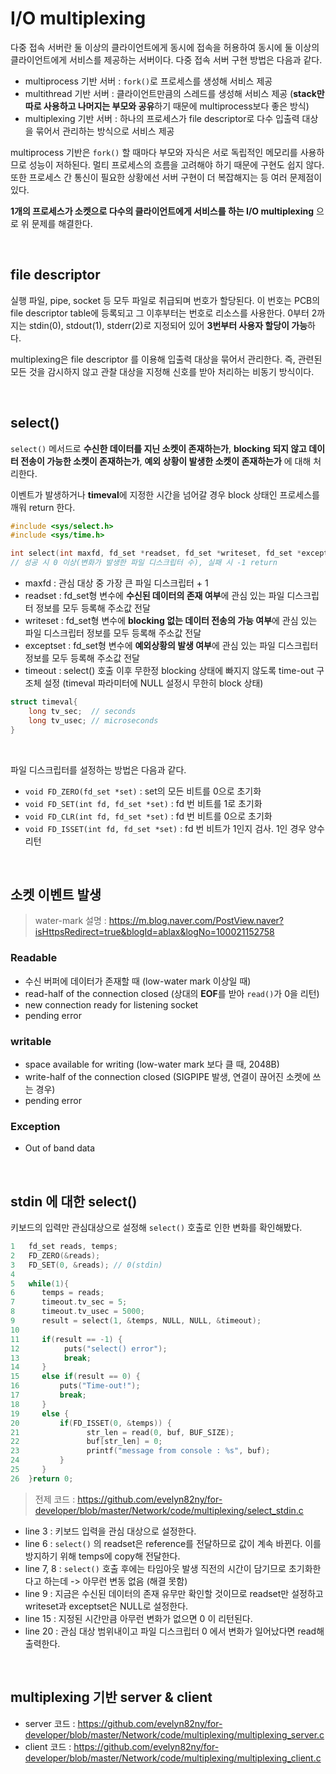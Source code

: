 # I/O multiplexing
    
다중 접속 서버란 둘 이상의 클라이언트에게 동시에 접속을 허용하여 동시에 둘 이상의 클라이언트에게 서비스를 제공하는 서버이다. 다중 접속 서버 구현 방법은 다음과 같다.<br>

- multiprocess 기반 서버 : ```fork()```로 프로세스를 생성해 서비스 제공
- multithread 기반 서버 : 클라이언트만큼의 스레드를 생성해 서비스 제공 (**stack만 따로 사용하고 나머지는 부모와 공유**하기 때문에 multiprocess보다 좋은 방식)
- multiplexing 기반 서버 : 하나의 프로세스가 file descriptor로 다수 입출력 대상을 묶어서 관리하는 방식으로 서비스 제공

multiprocess 기반은 ```fork()``` 할 때마다 부모와 자식은 서로 독립적인 메모리를 사용하므로 성능이 저하된다. 
멀티 프로세스의 흐름을 고려해야 하기 때문에 구현도 쉽지 않다. 
또한 프로세스 간 통신이 필요한 상황에선 서버 구현이 더 복잡해지는 등 여러 문제점이 있다.<br>

**1개의 프로세스가 소켓으로 다수의 클라이언트에게 서비스를 하는 I/O multiplexing** 으로 위 문제를 해결한다.

<br>

##  file descriptor

실행 파일, pipe, socket 등 모두 파일로 취급되며 번호가 할당된다. 
이 번호는 PCB의 file descriptor table에 등록되고 그 이후부터는 번호로 리소스를 사용한다. 
0부터 2까지는 stdin(0), stdout(1), stderr(2)로 지정되어 있어 **3번부터 사용자 할당이 가능**하다.<br>

multiplexing은 file descriptor 를 이용해 입출력 대상을 묶어서 관리한다. 
즉, 관련된 모든 것을 감시하지 않고 관찰 대상을 지정해 신호를 받아 처리하는 비동기 방식이다.

<br>

## select()

```select()``` 메서드로 **수신한 데이터를 지닌 소켓이 존재하는가**, **blocking 되지 않고 데이터 전송이 가능한 소켓이 존재하는가**, **예외 상황이 발생한 소켓이 존재하는가** 에 대해 처리한다.<br>

이벤트가 발생하거나 **timeval**에 지정한 시간을 넘어갈 경우 block 상태인 프로세스를 깨워 return 한다.

```c
#include <sys/select.h>
#include <sys/time.h>

int select(int maxfd, fd_set *readset, fd_set *writeset, fd_set *exceptset, const struct timeval *timeout);
// 성공 시 0 이상(변화가 발생한 파일 디스크립터 수), 실패 시 -1 return
```

- maxfd : 관심 대상 중 가장 큰 파일 디스크립터 + 1
- readset : fd_set형 변수에 **수신된 데이터의 존재 여부**에 관심 있는 파일 디스크립터 정보를 모두 등록해 주소값 전달
- writeset  : fd_set형 변수에 **blocking 없는 데이터 전송의 가능 여부**에 관심 있는 파일 디스크립터 정보를 모두 등록해 주소값 전달
- exceptset : fd_set형 변수에 **예외상황의 발생 여부**에 관심 있는 파일 디스크립터 정보를 모두 등록해 주소값 전달
- timeout : select() 호출 이후 무한정 blocking 상태에 빠지지 않도록 time-out 구조체 설정 (timeval 파라미터에 NULL 설정시 무한히 block 상태)

```c
struct timeval{
    long tv_sec;  // seconds
    long tv_usec; // microseconds
}
```
<br>

파일 디스크립터를 설정하는 방법은 다음과 같다.

- ```void FD_ZERO(fd_set *set)``` : set의 모든 비트를 0으로 초기화
- ```void FD_SET(int fd, fd_set *set)``` : fd 번 비트를 1로 초기화
- ```void FD_CLR(int fd, fd_set *set)``` : fd 번 비트를 0으로 초기화
- ```void FD_ISSET(int fd, fd_set *set)``` : fd 번 비트가 1인지 검사. 1인 경우 양수 리턴

<br>

## 소켓 이벤트 발생

> water-mark 설명 : https://m.blog.naver.com/PostView.naver?isHttpsRedirect=true&blogId=ablax&logNo=100021152758

### Readable

- 수신 버퍼에 데이터가 존재할 때 (low-water mark 이상일 때)
- read-half of the connection closed (상대의 **EOF**를 받아 ```read()```가 0을 리턴)
- new connection ready for listening socket
- pending error

### writable

- space available for writing (low-water mark 보다 클 때, 2048B)
- write-half of the connection closed (SIGPIPE 발생, 연결이 끊어진 소켓에 쓰는 경우)
- pending error

### Exception

- Out of band data 

<br>

## stdin 에 대한 select() 

키보드의 입력만 관심대상으로 설정해 ```select()``` 호출로 인한 변화를 확인해봤다.

```c
1   fd_set reads, temps;
2   FD_ZERO(&reads);
3   FD_SET(0, &reads); // 0(stdin)
4
5   while(1){
6      temps = reads;
7      timeout.tv_sec = 5;
8      timeout.tv_usec = 5000;
9      result = select(1, &temps, NULL, NULL, &timeout);
10
11     if(result == -1) {
12          puts("select() error");
13          break;
14     }
15     else if(result == 0) {
16         puts("Time-out!");
17         break;
18     }
19     else {
20         if(FD_ISSET(0, &temps)) {
21               str_len = read(0, buf, BUF_SIZE);
22               buf[str_len] = 0;
23               printf("message from console : %s", buf);
24         }
25     }
26  }return 0;
```
> 전제 코드 : https://github.com/evelyn82ny/for-developer/blob/master/Network/code/multiplexing/select_stdin.c

- line 3 : 키보드 입력을 관심 대상으로 설정한다.
- line 6 : ```select()``` 의 readset은 reference를 전달하므로 값이 계속 바뀐다. 이를 방지하기 위해 temps에 copy해 전달한다.
- line 7, 8 : ```select()``` 호출 후에는 타임아웃 발생 직전의 시간이 담기므로 초기화한다고 하는데 -> 아무런 변동 없음 (해결 못함)
- line 9 : 지금은 수신된 데이터의 존재 유무만 확인할 것이므로 readset만 설정하고 writeset과 exceptset은 NULL로 설정한다.
- line 15 : 지정된 시간만큼 아무런 변화가 없으면 0 이 리턴된다.
- line 20 : 관심 대상 범위내이고 파일 디스크립터 0 에서 변화가 일어났다면 read해 출력한다.
<br>

## multiplexing 기반 server & client

- server 코드 : https://github.com/evelyn82ny/for-developer/blob/master/Network/code/multiplexing/multiplexing_server.c
- client 코드 : https://github.com/evelyn82ny/for-developer/blob/master/Network/code/multiplexing/multiplexing_client.c